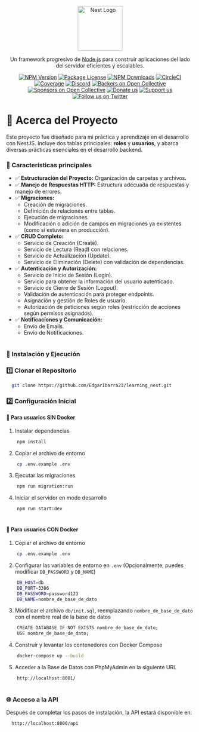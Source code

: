 <p align="center">
  <a href="http://nestjs.com/" target="blank"><img src="https://nestjs.com/img/logo-small.svg" width="120" alt="Nest Logo" /></a>
</p>

[circleci-image]: https://img.shields.io/circleci/build/github/nestjs/nest/master?token=abc123def456
[circleci-url]: https://circleci.com/gh/nestjs/nest

<p align="center">Un framework progresivo de <a href="http://nodejs.org" target="_blank">Node.js</a> para construir aplicaciones del lado del servidor eficientes y escalables.</p>
<p align="center">
<a href="https://www.npmjs.com/~nestjscore" target="_blank"><img src="https://img.shields.io/npm/v/@nestjs/core.svg" alt="NPM Version" /></a>
<a href="https://www.npmjs.com/~nestjscore" target="_blank"><img src="https://img.shields.io/npm/l/@nestjs/core.svg" alt="Package License" /></a>
<a href="https://www.npmjs.com/~nestjscore" target="_blank"><img src="https://img.shields.io/npm/dm/@nestjs/common.svg" alt="NPM Downloads" /></a>
<a href="https://circleci.com/gh/nestjs/nest" target="_blank"><img src="https://img.shields.io/circleci/build/github/nestjs/nest/master" alt="CircleCI" /></a>
<a href="https://coveralls.io/github/nestjs/nest?branch=master" target="_blank"><img src="https://coveralls.io/repos/github/nestjs/nest/badge.svg?branch=master#9" alt="Coverage" /></a>
<a href="https://discord.gg/G7Qnnhy" target="_blank"><img src="https://img.shields.io/badge/discord-online-brightgreen.svg" alt="Discord"/></a>
<a href="https://opencollective.com/nest#backer" target="_blank"><img src="https://opencollective.com/nest/backers/badge.svg" alt="Backers on Open Collective" /></a>
<a href="https://opencollective.com/nest#sponsor" target="_blank"><img src="https://opencollective.com/nest/sponsors/badge.svg" alt="Sponsors on Open Collective" /></a>
  <a href="https://paypal.me/kamilmysliwiec" target="_blank"><img src="https://img.shields.io/badge/Donate-PayPal-ff3f59.svg" alt="Donate us"/></a>
    <a href="https://opencollective.com/nest#sponsor"  target="_blank"><img src="https://img.shields.io/badge/Support%20us-Open%20Collective-41B883.svg" alt="Support us"></a>
  <a href="https://twitter.com/nestframework" target="_blank"><img src="https://img.shields.io/twitter/follow/nestframework.svg?style=social&label=Follow" alt="Follow us on Twitter"></a>
</p>
  <!--[![Backers on Open Collective](https://opencollective.com/nest/backers/badge.svg)](https://opencollective.com/nest#backer)
  [![Sponsors on Open Collective](https://opencollective.com/nest/sponsors/badge.svg)](https://opencollective.com/nest#sponsor)-->

# 📌 Acerca del Proyecto

Este proyecto fue diseñado para mi práctica y aprendizaje en el desarrollo con NestJS. Incluye dos tablas principales: **roles** y **usuarios**, y abarca diversas prácticas esenciales en el desarrollo backend.

### 🔹 Características principales
- ✅ **Estructuración del Proyecto:** Organización de carpetas y archivos.
- ✅ **Manejo de Respuestas HTTP:** Estructura adecuada de respuestas y manejo de errores.
- ✅ **Migraciones:**
  - Creación de migraciones.
  - Definición de relaciones entre tablas.
  - Ejecución de migraciones.
  - Modificación o adición de campos en migraciones ya existentes (como si estuviera en producción).
- ✅ **CRUD Completo:**
  - Servicio de Creación (Create).
  - Servicio de Lectura (Read) con relaciones.
  - Servicio de Actualización (Update).
  - Servicio de Eliminación (Delete) con validación de dependencias.
- ✅ **Autenticación y Autorización:**
  - Servicio de Inicio de Sesión (Login).
  - Servicio para obtener la información del usuario autenticado.
  - Servicio de Cierre de Sesión (Logout).
  - Validación de autenticación para proteger endpoints.
  - Asignación y gestión de Roles de usuario.
  - Autorización de peticiones según roles (restricción de acciones según permisos asignados).
- ✅ **Notificaciones y Comunicación:**
  - Envío de Emails.
  - Envío de Notificaciones.

#

### 🚀 Instalación y Ejecución

### 1️⃣ Clonar el Repositorio

```bash
  git clone https://github.com/EdgarIbarra23/learning_nest.git
```

### 2️⃣ Configuración Inicial

#### 🔹 Para usuarios SIN Docker

1. Instalar dependencias

```bash
    npm install
```

2. Copiar el archivo de entorno

```bash
    cp .env.example .env
```

3. Ejecutar las migraciones

```bash
    npm run migration:run 
```

4. Iniciar el servidor en modo desarrollo

```bash
    npm run start:dev
```

#

#### 🔹 Para usuarios CON Docker

1. Copiar el archivo de entorno

```bash
    cp .env.example .env
```

2. Configurar las variables de entorno en `.env` (Opcionalmente, puedes modificar `DB_PASSWORD` y `DB_NAME`)

```bash
    DB_HOST=db
    DB_PORT=3306
    DB_PASSWORD=password123
    DB_NAME=nombre_de_base_de_dato
```

3. Modificar el archivo `db/init.sql`, reemplazando `nombre_de_base_de_dato` con el nombre real de la base de datos

```bash
    CREATE DATABASE IF NOT EXISTS nombre_de_base_de_dato;
    USE nombre_de_base_de_dato;
```

4. Construir y levantar los contenedores con Docker Compose

```bash
    docker-compose up --build
```

5. Acceder a la Base de Datos con PhpMyAdmin en la siguiente URL

```bash
    http://localhost:8081/
```

#

### 🌐 Acceso a la API

Después de completar los pasos de instalación, la API estará disponible en:

```bash
  http://localhost:8000/api
```
